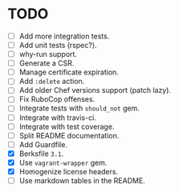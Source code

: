 TODO
====

* [ ] Add more integration tests.
* [ ] Add unit tests (rspec?).
* [ ] why-run support.
* [ ] Generate a CSR.
* [ ] Manage certificate expiration.
* [ ] Add `:delete` action.
* [ ] Add older Chef versions support (patch lazy).
* [ ] Fix RuboCop offenses.
* [ ] Integrate tests with `should_not` gem.
* [ ] Integrate with travis-ci.
* [ ] Integrate with test coverage.
* [ ] Split README documentation.
* [ ] Add Guardfile.
* [x] Berksfile `3.1`.
* [x] Use `vagrant-wrapper` gem.
* [x] Homogenize license headers.
* [ ] Use markdown tables in the README.
